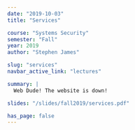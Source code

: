 ```yaml
---
date: "2019-10-03"
title: "Services"

course: "Systems Security"
semester: "Fall"
year: 2019
author: "Stephen James"

slug: "services"
navbar_active_link: "lectures"

summary: |
  Web Dude! The website is down!

slides: "/slides/fall2019/services.pdf"

has_page: false
---
```

